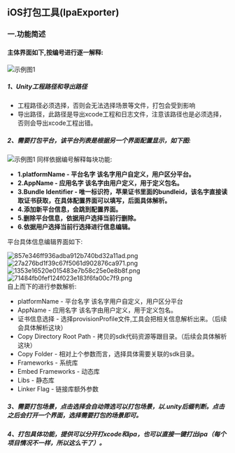 ## iOS打包工具(IpaExporter) 
### 一.功能简述
#### 主体界面如下,按编号进行逐一解释:
![示例图1](https://github.com/GITHZZ/UnityiOSExporter/blob/master/Doc/doc1.png)
##### 1、Unity工程路径和导出路径
* 工程路径必须选择，否则会无法选择场景等文件，打包会受到影响
* 导出路径，此路径是导出xcode工程和日志文件，注意该路径也是必须选择，否则会导出xcode工程出错。 

##### 2、需要打包平台，该平台列表是根据另一个界面配置显示，如下图:
![示例图1](https://github.com/GITHZZ/UnityiOSExporter/blob/master/Doc/doc2.png)
同样依据编号解释每块功能:
* **1.platformName - 平台名字 该名字用户自定义，用户区分平台。**
* **2.AppName - 应用名字 该名字由用户定义，用于定义包名。**
* **3.Bundle Identifier - 唯一标识符，苹果证书里面的bundleid，该名字直接读取证书获取，在具体配置界面可以填写，后面具体解析。**
* **4.添加新平台信息，会跳到配置界面。**
* **5.删除平台信息，依据用户选择当前行删除。**
* **6.依据用户选择当前行选择进行信息编辑。**

平台具体信息编辑界面如下:   

![857e346ff936adba912b740bd32a11ad.png](https://github.com/GITHZZ/UnityiOSExporter/blob/master/Doc/doc3.png)
![27a276bd1f39c67f5061d902876ca971.png](https://github.com/GITHZZ/UnityiOSExporter/blob/master/Doc/doc4.png)
![1353e16520e015483e7b58c25e0e8b8f.png](https://github.com/GITHZZ/UnityiOSExporter/blob/master/Doc/doc5.png)
![71484fb0fef124f023e183f6fa00c7f9.png](https://github.com/GITHZZ/UnityiOSExporter/blob/master/Doc/doc6.png)  
自上而下的进行参数解析:
* platformName - 平台名字 该名字用户自定义，用户区分平台
* AppName - 应用名字 该名字由用户定义，用于定义包名。
* 证书信息选择 - 选择provisionProfile文件,工具会把相关信息解析出来。（后续会具体解析这块）
* Copy Directory Root Path - 拷贝的sdk代码资源等跟目录。（后续会具体解析这块）
* Copy Folder - 相对上个参数而言，选择具体需要关联的sdk目录。
* Frameworks - 系统库
* Embed Frameworks - 动态库
* Libs - 静态库
* Linker Flag - 链接库额外参数

##### 3、需要打包场景，点击选择会自动筛选可以打包场景，以.unity后缀判断。点击之后会打开一个界面，选择需要打包的场景即可。
##### 4、打包具体功能，提供可以分开打xcode和ipa，也可以直接一键打出ipa（每个项目情况不一样，所以这么干了）。
